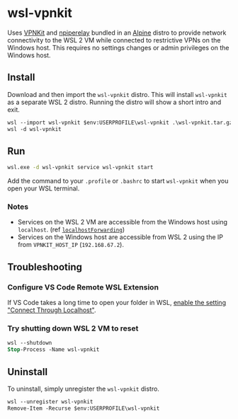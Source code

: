 # wsl-vpnkit

Uses [VPNKit](https://github.com/moby/vpnkit) and [npiperelay](https://github.com/jstarks/npiperelay) bundled in an [Alpine](https://alpinelinux.org/) distro to provide network connectivity to the WSL 2 VM while connected to restrictive VPNs on the Windows host. This requires no settings changes or admin privileges on the Windows host.

## Install

Download and then import the `wsl-vpnkit` distro. This will install `wsl-vpnkit` as a separate WSL 2 distro. Running the distro will show a short intro and exit.

```ps
wsl --import wsl-vpnkit $env:USERPROFILE\wsl-vpnkit .\wsl-vpnkit.tar.gz
wsl -d wsl-vpnkit
```

## Run

```sh
wsl.exe -d wsl-vpnkit service wsl-vpnkit start
```

Add the command to your `.profile` or `.bashrc` to start `wsl-vpnkit` when you open your WSL terminal.

### Notes

* Services on the WSL 2 VM are accessible from the Windows host using `localhost`. (ref [`localhostForwarding`](https://docs.microsoft.com/en-us/windows/wsl/wsl-config#wsl-2-settings))
* Services on the Windows host are accessible from WSL 2 using the IP from `VPNKIT_HOST_IP` (`192.168.67.2`).

## Troubleshooting

### Configure VS Code Remote WSL Extension

If VS Code takes a long time to open your folder in WSL, [enable the setting "Connect Through Localhost"](https://github.com/microsoft/vscode-docs/blob/main/remote-release-notes/v1_54.md#fix-for-wsl-2-connection-issues-when-behind-a-proxy).

### Try shutting down WSL 2 VM to reset

```ps
wsl --shutdown
Stop-Process -Name wsl-vpnkit
```

## Uninstall

To uninstall, simply unregister the `wsl-vpnkit` distro.

```ps
wsl --unregister wsl-vpnkit
Remove-Item -Recurse $env:USERPROFILE\wsl-vpnkit
```
